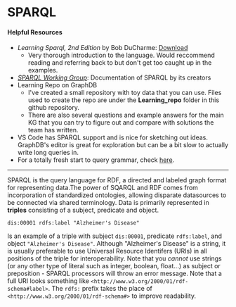 SPARQL
===

#### Helpful Resources
- _Learning Sparql, 2nd Edition_ by Bob DuCharme: [Download](https://oiipdf.com/learning-sparql-2nd-edition)
  - Very thorough introduction to the language. Would reccommend reading and referring back to but don't get too caught up in the examples.
- [_SPARQL Working Group_](https://www.w3.org/TR/2013/REC-sparql11-overview-20130321/): Documentation of SPARQL by its creators
- Learning Repo on GraphDB
  - I've created a small repository with toy data that you can use. Files used to create the repo are under the **Learning_repo** folder in this github repository.
  - There are also several questions and example answers for the main KG that you can try to figure out and compare with solutions the team has written.
- VS Code has SPARQL support and is nice for sketching out ideas. GraphDB's editor is great for exploration but can be a bit slow to actually write long queries in.
- For a totally fresh start to query grammar, check [here](https://github.com/aidanboyne/SPARQL_NOTES/blob/57896da77396fadc0b7ccff643dfe291a2dab167/Example_Queries/Grammar_Basics.md).

---

SPARQL is the query language for RDF, a directed and labeled graph format for representing data.The power of SQARQL and RDF comes from incorporation of standardized ontologies, allowing disparate datasources to be connected via shared terminology. Data is primarily represented in **triples** consisting of a subject, predicate and object.

`dis:00001 rdfs:label "Alzheimer's Disease"`

Is an example of a triple with subject `dis:00001`, predicate `rdfs:label`, and object `"Alzheimer's Disease"`. Although "Alzheimer's Disease" is a string, it is usually preferable to use Universal Resource Identifers (URIs) in all positions of the triple for interoperability. Note that you _cannot_ use strings (or any other type of literal such as integer, boolean, float...) as subject or preposition - SPARQL processors will throw an error message. Note that a full URI looks something like `<http://www.w3.org/2000/01/rdf-schema#label>`. The `rdfs:` prefix takes the place of `<http://www.w3.org/2000/01/rdf-schema#>` to improve readability.

